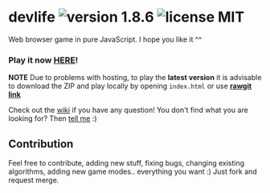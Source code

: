 # devlife ![version 1.8.6](https://d25lcipzij17d.cloudfront.net/badge.svg?id=gh&type=6&v=1.8.6&x2=0) ![license MIT](https://badges.frapsoft.com/os/mit/mit.svg?v=102)

Web browser game in pure JavaScript. I hope you like it ^^

### Play it now [HERE](http://naoxink.hol.es/devlife)!
**NOTE** Due to problems with hosting, to play the **latest version** it is advisable to download the ZIP and play locally by opening `index.html` or use **[rawgit link](https://cdn.rawgit.com/naoxink/devlife/e54b6402/index.html)**

Check out the [wiki](https://github.com/naoxink/devlife/wiki) if you have any question! You don't find what you are looking for? Then [tell me](https://github.com/naoxink/devlife/issues) :)

## Contribution
Feel free to contribute, adding new stuff, fixing bugs, changing existing algorithms, adding new game modes.. everything you want :) Just fork and request merge.
